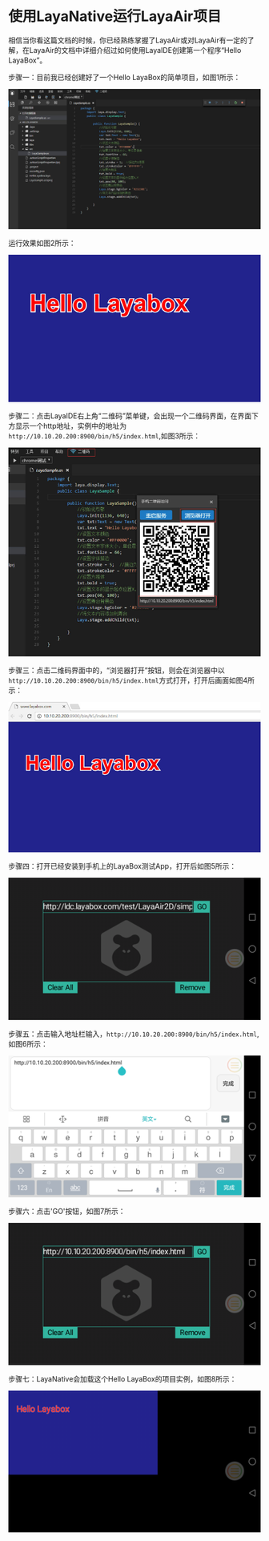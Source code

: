 #  使用LayaNative运行LayaAir项目

相信当你看这篇文档的时候，你已经熟练掌握了LayaAir或对LayaAir有一定的了解，在LayaAir的文档中详细介绍过如何使用LayaIDE创建第一个程序“Hello LayaBox”。

步骤一：目前我已经创建好了一个Hello LayaBox的简单项目，如图1所示：  

![图1](img/1.jpg)

运行效果如图2所示：

![图2](img/2.jpg)

步骤二：点击LayaIDE右上角“二维码”菜单键，会出现一个二维码界面，在界面下方显示一个http地址，实例中的地址为`http://10.10.20.200:8900/bin/h5/index.html`,如图3所示：

![图3](img/3.jpg)

步骤三：点击二维码界面中的，“浏览器打开”按钮，则会在浏览器中以`http://10.10.20.200:8900/bin/h5/index.html`方式打开，打开后画面如图4所示：  

![图4](img/4.jpg)

步骤四：打开已经安装到手机上的LayaBox测试App，打开后如图5所示：

![图5](img/5.png)

步骤五：点击输入地址栏输入，`http://10.10.20.200:8900/bin/h5/index.html`,如图6所示：

![图6](img/6.png)

步骤六：点击'GO'按钮，如图7所示：

![图7](img/7.png)

步骤七：LayaNative会加载这个Hello LayaBox的项目实例，如图8所示：

![图8](img/8.png)